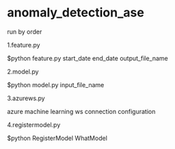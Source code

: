 # anomaly_detection_ase

run by order

1.feature.py  

$python feature.py start_date end_date output_file_name

2.model.py

$python model.py input_file_name

3.azurews.py

azure machine learning ws connection configuration

4.registermodel.py

$python RegisterModel WhatModel

